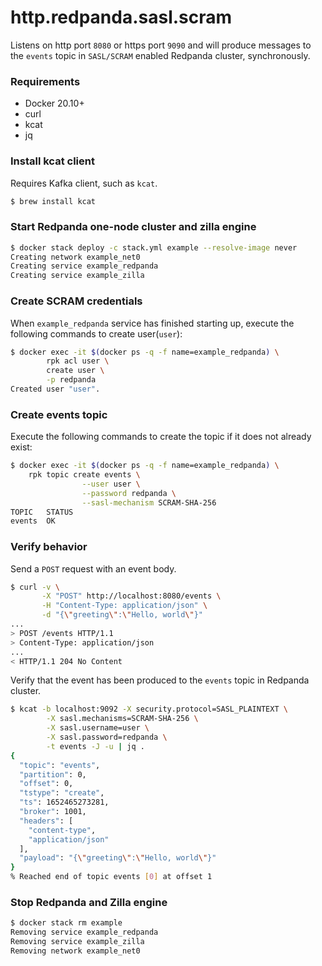 # http.redpanda.sasl.scram
Listens on http port `8080` or https port `9090` and will produce messages to the `events` topic in `SASL/SCRAM` enabled Redpanda cluster, synchronously.

### Requirements
- Docker 20.10+
- curl
- kcat
- jq

### Install kcat client
Requires Kafka client, such as `kcat`.
```bash
$ brew install kcat
```

### Start Redpanda one-node cluster and zilla engine
```bash
$ docker stack deploy -c stack.yml example --resolve-image never
Creating network example_net0
Creating service example_redpanda
Creating service example_zilla
```

### Create SCRAM credentials
When `example_redpanda` service has finished starting up, execute the following commands to create user(`user`):
```bash
$ docker exec -it $(docker ps -q -f name=example_redpanda) \
        rpk acl user \
        create user \
        -p redpanda
Created user "user".        
```

### Create events topic
Execute the following commands to create the topic if it does not already exist:
```bash
$ docker exec -it $(docker ps -q -f name=example_redpanda) \
    rpk topic create events \
                --user user \
                --password redpanda \
                --sasl-mechanism SCRAM-SHA-256
TOPIC   STATUS
events  OK
```

### Verify behavior
Send a `POST` request with an event body.
```bash
$ curl -v \
       -X "POST" http://localhost:8080/events \
       -H "Content-Type: application/json" \
       -d "{\"greeting\":\"Hello, world\"}"
...
> POST /events HTTP/1.1
> Content-Type: application/json
...
< HTTP/1.1 204 No Content
```
Verify that the event has been produced to the `events` topic in Redpanda cluster.
```bash
$ kcat -b localhost:9092 -X security.protocol=SASL_PLAINTEXT \
		-X sasl.mechanisms=SCRAM-SHA-256 \
		-X sasl.username=user \
		-X sasl.password=redpanda \
		-t events -J -u | jq .
{
  "topic": "events",
  "partition": 0,
  "offset": 0,
  "tstype": "create",
  "ts": 1652465273281,
  "broker": 1001,
  "headers": [
    "content-type",
    "application/json"
  ],
  "payload": "{\"greeting\":\"Hello, world\"}"
}
% Reached end of topic events [0] at offset 1
```

### Stop Redpanda and Zilla engine
```bash
$ docker stack rm example
Removing service example_redpanda
Removing service example_zilla
Removing network example_net0
```
